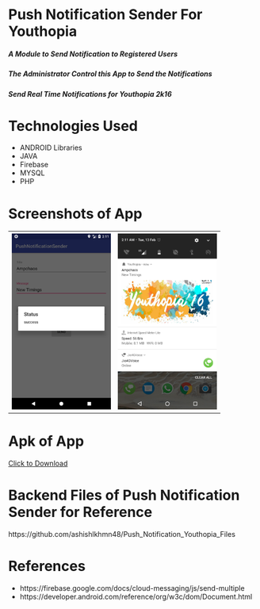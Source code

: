 # Push Notification Sender For Youthopia
<h5>A Module to Send Notification to Registered Users</h5>
<h5>The Administrator Control this App to Send the Notifications</h5>
<h5>Send Real Time Notifications for Youthopia 2k16</h5>

<h1>Technologies Used</h1>
<ul>
<li>ANDROID Libraries</li>
<li>JAVA</li>
<li>Firebase</li>
<li>MYSQL</li>
<li>PHP</li>
</ul>

<h1>Screenshots of App</h1>
<table>
  <tr>
    <th> <img src = "images/1.png" width = "200"> </th>
    <th> <img src = "images/2.png" width = "200"> </th>
  </tr>
</table>

<h1>Apk of App</h1>
<a href = "https://raw.githubusercontent.com/ashishlkhmn48/Push_Notification_Sender_For_Youthopia/master/images/sender.apk">Click to Download</a>

<h1>Backend Files of Push Notification Sender for Reference</h1>
https://github.com/ashishlkhmn48/Push_Notification_Youthopia_Files

<h1>References</h1>
  <ul>
  <li>https://firebase.google.com/docs/cloud-messaging/js/send-multiple</li>
  <li>https://developer.android.com/reference/org/w3c/dom/Document.html</li>
</ul>
